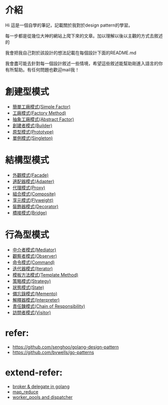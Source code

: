# 介紹
Hi 這是一個自學的筆記，記載關於我對於design pattern的學習。

每一步都是從幾位大神的網站上爬下來的文章。加以理解以後以主觀的方式去敘述的

我會把我自己對於該設計的想法記載在每個設計下面的README.md

我會盡可能去針對每一個設計敘述一些情境，希望這些敘述能幫助剛進入語言的你有所幫助。有任何問題也歡迎mail我！


# 創建型模式
* [簡單工廠模式(Simple Factor)](./00.simple_factory)
* [工廠模式(Factory Method)](./04.factory_method)
* [抽象工廠模式(Abstract Factor)](./05.abstract_factory)
* [創建者模式(Builder)](./06.builder)
* [原型模式(Prototype)](./07.prototype)
* [單例模式(Singleton)](./03.singleton)


# 結構型模式
* [外觀模式(Facade)](./01.facade)
* [適配器模式(Adapter)](./02.adapter)
* [代理模式(Proxy)](./09.proxy)
* [組合模式(Composite)](./13.composite)
* [享元模式(Flyweight)](./18.flyweight)
* [裝飾器模式(Decorator)](./20.decorator)
* [橋接模式(Bridge)](./22.bridge)


# 行為型模式
* [中介者模式(Mediator)](./08.mediator)
* [觀察者模式(Observer)](./10.observer)
* [命令模式(Command)](./11.command)
* [迭代器模式(Iterator)](./12.iterator)
* [模板方法模式(Template Method)](./14.template)
* [策略模式(Strategy)](./15.strategy)
* [狀態模式(State)](./16.state)
* [備忘錄模式(Memento)](./17.memento)
* [解釋器模式(Interpreter)](./19.interpreter)
* [責任鍊模式(Chain of Responsibility)](./21.chain_of_responsibility)
* [訪問者模式(Visitor)](./23.visitor)


# refer:
- https://github.com/senghoo/golang-design-pattern
- https://github.com/bvwells/go-patterns


# extend-refer:
* [broker & delegate in golang](./101.broker)
* [map_reduce](./102.map_reduce)
* [worker_pools and dispatcher](../dispatcher)